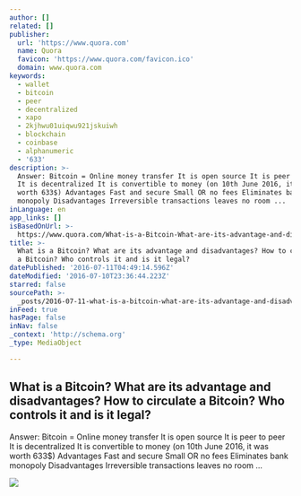 ```yaml
---
author: []
related: []
publisher:
  url: 'https://www.quora.com'
  name: Quora
  favicon: 'https://www.quora.com/favicon.ico'
  domain: www.quora.com
keywords:
  - wallet
  - bitcoin
  - peer
  - decentralized
  - xapo
  - 2kjhwu01uiqwu921jskuiwh
  - blockchain
  - coinbase
  - alphanumeric
  - '633'
description: >-
  Answer: Bitcoin = Online money transfer It is open source It is peer to peer
  It is decentralized It is convertible to money (on 10th June 2016, it was
  worth 633$) Advantages Fast and secure Small OR no fees Eliminates bank
  monopoly Disadvantages Irreversible transactions leaves no room ...
inLanguage: en
app_links: []
isBasedOnUrl: >-
  https://www.quora.com/What-is-a-Bitcoin-What-are-its-advantage-and-disadvantages-How-to-circulate-a-Bitcoin-Who-controls-it-and-is-it-legal
title: >-
  What is a Bitcoin? What are its advantage and disadvantages? How to circulate
  a Bitcoin? Who controls it and is it legal?
datePublished: '2016-07-11T04:49:14.596Z'
dateModified: '2016-07-10T23:36:44.223Z'
starred: false
sourcePath: >-
  _posts/2016-07-11-what-is-a-bitcoin-what-are-its-advantage-and-disadvantages.md
inFeed: true
hasPage: false
inNav: false
_context: 'http://schema.org'
_type: MediaObject

---
```

<article style=""><h1>What is a Bitcoin? What are its advantage and disadvantages? How to circulate a Bitcoin? Who controls it and is it legal?</h1><p>Answer: Bitcoin = Online money transfer It is open source It is peer to peer It is decentralized It is convertible to money (on 10th June 2016, it was worth 633$) Advantages Fast and secure Small OR no fees Eliminates bank monopoly Disadvantages Irreversible transactions leaves no room ...</p><img src="https://qsf.ec.quoracdn.net/-images.new_grid.fb_share_default.pnge6dde9cfa6e03c43.png" /></article>